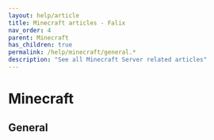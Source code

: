 ```yaml
---
layout: help/article
title: Minecraft articles - Falix
nav_order: 4
parent: Minecraft
has_children: true
permalink: /help/minecraft/general.*
description: "See all Minecraft Server related articles"
---
```


# Minecraft
## General
